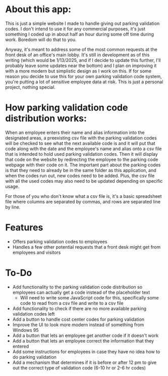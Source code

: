 # About this app:
This is just a simple website I made to handle giving out parking validation codes. I don't intend to use it for any commercial purposes, 
it's just something I coded up in about half an hour during some off time during work. Boredom will do that to you.

Anyway, it's meant to address some of the most common requests at the front desk of an office's main lobby. It's still in development as 
of this writing (which would be 1/13/2025, and if I decide to update this further, I'll probably leave some updates near the bottom) and
I plan on improving it with a more modern but simplistic design as I work on this. If for some reason you decide to use this for your
own parking validation code system, you're putting a lot of sensitive employee data at risk. This is just a personal project, nothing
special.

# How parking validation code distribution works:
When an employee enters their name and alias information into the designated areas, a preexisting csv file with the parking validation codes 
will be checked to see what the next available code is and it will put that code along with the date and the employee's name and alias onto a csv file
that is intended to hold used parking validation codes. Then it will display that code on the website by redirecting the employee to the 
parking code webpage with their code on it. The important part about the parking codes is that they need to already be in the same folder as
this application, and when the codes run out, new codes need to be added. Plus, the csv file with all the used codes may also need to be updated
depending on specific usage.

For those of you who don't know what a csv file is, it's a basic spreadsheet file where columns are separated by commas, and rows are separated
line by line.

# Features
- Offers parking validation codes to employees
- Handles a few other potential requests that a front desk might get from employees and visitors

# To-Do
- Add functionality to the parking validation code distribution so employees can actually get a code instead of the placeholder text
  - Will need to write some JavaScript code for this, specifically some code to read from a csv file and write to a csv file
- Add functionality to check if there are no more available parking validation codes left
- Add a button to handle cost center codes for parking validation
- Improve the UI to look more modern instead of something from Windows 95
- Add a button that lets an employee get another code if it doesn't work
- Add a button that lets an employee correct the information that they entered
- Add some instructions for employees in case they have no idea how to do parking validation
- Add a mechanism that determines if it is before or after 12 pm to give out the correct type of validation code (6-10 hr or 2-6 hr codes)
